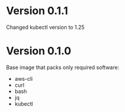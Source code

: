 # Version 0.1.1
Changed kubectl version to 1.25

# Version 0.1.0
Base image that packs only required software:
* aws-cli
* curl
* bash
* jq
* kubectl
